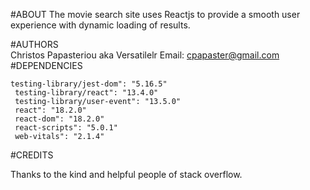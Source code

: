 #ABOUT
The movie search site uses Reactjs to provide a smooth user experience with dynamic loading of results. 

#AUTHORS
<br>
Christos Papasteriou aka Versatilelr
Email: cpapaster@gmail.com
</br>
#DEPENDENCIES

    testing-library/jest-dom": "5.16.5"
     testing-library/react": "13.4.0"
     testing-library/user-event": "13.5.0"
     react": "18.2.0"
     react-dom": "18.2.0"
     react-scripts": "5.0.1"
     web-vitals": "2.1.4"
  


#CREDITS

Thanks to the kind and helpful people of stack overflow.
